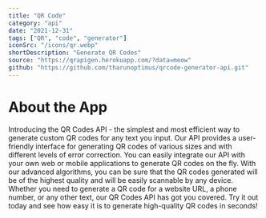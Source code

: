 ```yaml
---
title: "QR Code"
category: "api"
date: "2021-12-31"
tags: ["QR", "code", "generator"]
iconSrc: "/icons/qr.webp"
shortDescription: "Generate QR Codes"
source: "https://qrapigen.herokuapp.com/?data=meow"
github: "https://github.com/tharunoptimus/qrcode-generator-api.git"
---
```


# About the App

Introducing the QR Codes API - the simplest and most efficient way to generate custom QR codes for any text you input. Our API provides a user-friendly interface for generating QR codes of various sizes and with different levels of error correction. You can easily integrate our API with your own web or mobile applications to generate QR codes on the fly. With our advanced algorithms, you can be sure that the QR codes generated will be of the highest quality and will be easily scannable by any device. Whether you need to generate a QR code for a website URL, a phone number, or any other text, our QR Codes API has got you covered. Try it out today and see how easy it is to generate high-quality QR codes in seconds!